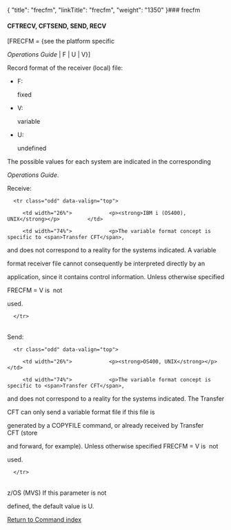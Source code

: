 {
    "title": "frecfm",
    "linkTitle": "frecfm",
    "weight": "1350"
}### <span id="frecfm"></span>frecfm

#### <span id="frecfm_CFTRECV"></span>CFTRECV, <span id="frecfm_CFTSEND"></span>CFTSEND, SEND, RECV

\[FRECFM = {see the platform specific
*Operations Guide* | F | U | V}\]    

Record format of the receiver (local) file:

-   F:
    fixed
-   V:
    variable
-   U:
    undefined

The possible values for each system are indicated in the corresponding
*Operations Guide*.

Receive:

<table data-cellspacing="0" width="90%">
   <tbody>
      <tr class="odd" data-valign="top">
         <td width="26%">            <p><strong>IBM i (OS400), UNIX</strong></p>         </td>
         <td width="74%">            <p>The variable format concept is specific to <span>Transfer CFT</span>,
and does not correspond to a reality for the systems indicated. A variable
format receiver file cannot consequently be interpreted directly by an
application, since it contains control information. Unless otherwise specified
FRECFM = V is  not
used.</p>         </td>
      </tr>
   </tbody>
</table>

Send:

<table data-cellspacing="0" width="90%">
   <tbody>
      <tr class="odd" data-valign="top">
         <td width="26%">            <p><strong>OS400, UNIX</strong></p>         </td>
         <td width="74%">            <p>The variable format concept is specific to <span>Transfer CFT</span>,
and does not correspond to a reality for the systems indicated. The Transfer
CFT can only send a variable format file if this file is
generated by a COPYFILE command, or already received by <span>Transfer CFT</span> (store
and forward, for example). Unless otherwise specified FRECFM = V is  not
used.</p>         </td>
      </tr>
   </tbody>
</table>

z/OS (MVS) If this parameter is not
defined, the default value is U.

[Return to Command index](../)
